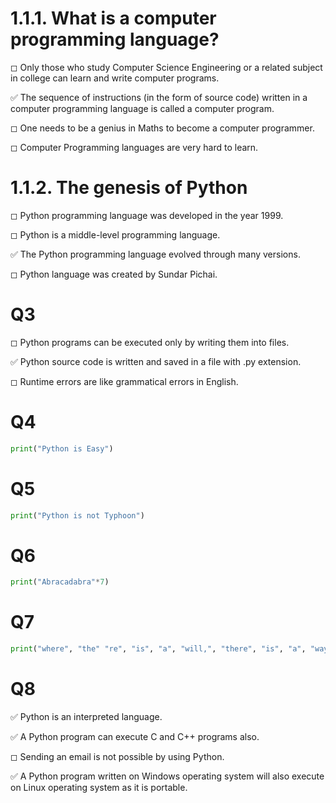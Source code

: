# 1.1.1. What is a computer programming language?
◻ Only those who study Computer Science Engineering or a related subject in college can learn and write computer programs.

✅ The sequence of instructions (in the form of source code) written in a computer programming language is called a computer program.

◻ One needs to be a genius in Maths to become a computer programmer.

◻ Computer Programming languages are very hard to learn.


# 1.1.2. The genesis of Python
◻ Python programming language was developed in the year 1999.

◻ Python is a middle-level programming language.

✅ The Python programming language evolved through many versions.

◻ Python language was created by Sundar Pichai.
# Q3
◻ Python programs can be executed only by writing them into files.

✅ Python source code is written and saved in a file with .py extension.

◻ Runtime errors are like grammatical errors in English.
# Q4 


```python
print("Python is Easy")
```

# Q5


```python
print("Python is not Typhoon")
```

# Q6


```python
print("Abracadabra"*7)
```

# Q7


```python
print("where", "the" "re", "is", "a", "will,", "there", "is", "a", "way")
```

# Q8
✅ Python is an interpreted language.

✅ A Python program can execute C and C++ programs also.

◻ Sending an email is not possible by using Python.

✅ A Python program written on Windows operating system will also execute on Linux operating system as it is portable.
